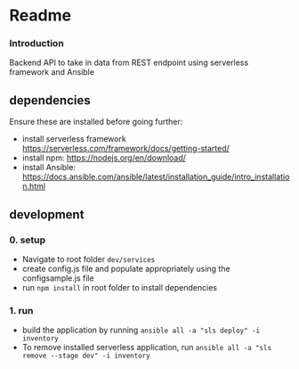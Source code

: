 # **Readme**

### **Introduction**

Backend API to take in data from REST endpoint using serverless framework and Ansible

## dependencies

Ensure these are installed before going further:

- install serverless framework https://serverless.com/framework/docs/getting-started/
- install npm: https://nodejs.org/en/download/
- install Ansible: https://docs.ansible.com/ansible/latest/installation_guide/intro_installation.html

## development

### 0. setup

- Navigate to root folder `dev/services`
- create config.js file and populate appropriately using the configsample.js file
- run `npm install` in root folder to install dependencies

### 1. run

- build the application by running `ansible all -a "sls deploy" -i inventory`
- To remove installed serverless application, run `ansible all -a "sls remove --stage dev" -i inventory`
